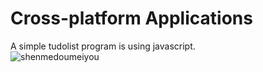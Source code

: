 # Cross-platform Applications
A simple tudolist program is using javascript.<br />
![shenmedoumeiyou](First-Application/img/todolist.png)
